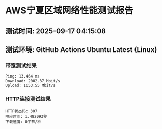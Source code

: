 # AWS宁夏区域网络性能测试报告
## 测试时间: 2025-09-17 04:15:08
## 测试环境: GitHub Actions Ubuntu Latest (Linux)

### 带宽测试结果
```
Ping: 13.464 ms
Download: 2002.37 Mbit/s
Upload: 1653.55 Mbit/s
```

### HTTP连接测试结果
```
HTTP状态码: 307
响应时间: 1.482093秒
下载速度: 0字节/秒
```

